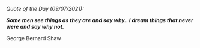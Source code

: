 *Quote of the Day (09/07/2021):*

_**Some men see things as they are and say why.. I dream things that never were and say why not.**_

George Bernard Shaw